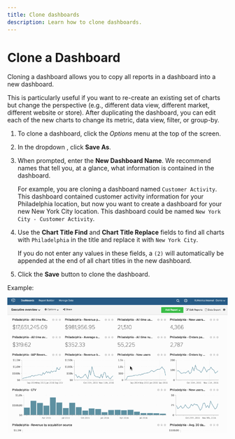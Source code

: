 ```yaml
---
title: Clone dashboards
description: Learn how to clone dashboards.
---
```

# Clone a Dashboard

Cloning a dashboard allows you to copy all reports in a dashboard into a new dashboard.

This is particularly useful if you want to re-create an existing set of charts but change the perspective (e.g., different data view, different market, different website or store). After duplicating the dashboard, you can edit each of the new charts to change its metric, data view, filter, or group-by.

1. To clone a dashboard, click the _Options_ menu at the top of the screen.

1. In the dropdown , click **Save As**.

1. When prompted, enter the **New Dashboard Name**. We recommend names that tell you, at a glance, what information is contained in the dashboard.

   For example, you are cloning a dashboard named `Customer Activity`. This dashboard contained customer activity information for your Philadelphia location, but now you want to create a dashboard for your new New York City location. This dashboard could be named `New York City - Customer Activity`.

1. Use the **Chart Title Find** and **Chart Title Replace** fields to find all charts with `Philadelphia` in the title and replace it with `New York City`.

   If you do not enter any values in these fields, a `(2)` will automatically be appended at the end of all chart titles in the new dashboard.

1. Click the **Save** button to clone the dashboard.

Example:

![clone dashboard](../../assets/datgif.gif)